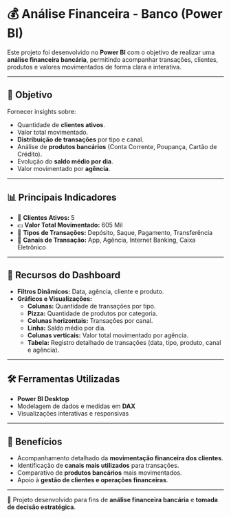 # 💰 Análise Financeira - Banco (Power BI)

Este projeto foi desenvolvido no **Power BI** com o objetivo de realizar uma **análise financeira bancária**, permitindo acompanhar transações, clientes, produtos e valores movimentados de forma clara e interativa.  

---

## 🔎 Objetivo
Fornecer insights sobre:  
- Quantidade de **clientes ativos**.  
- Valor total movimentado.  
- **Distribuição de transações** por tipo e canal.  
- Análise de **produtos bancários** (Conta Corrente, Poupança, Cartão de Crédito).  
- Evolução do **saldo médio por dia**.  
- Valor movimentado por **agência**.  

---

## 📊 Principais Indicadores
- 👥 **Clientes Ativos:** 5  
- 💵 **Valor Total Movimentado:** 605 Mil  
- 🔄 **Tipos de Transações:** Depósito, Saque, Pagamento, Transferência  
- 🏦 **Canais de Transação:** App, Agência, Internet Banking, Caixa Eletrônico  

---

## 📌 Recursos do Dashboard
- **Filtros Dinâmicos:** Data, agência, cliente e produto.  
- **Gráficos e Visualizações:**  
  - **Colunas:** Quantidade de transações por tipo.  
  - **Pizza:** Quantidade de produtos por categoria.  
  - **Colunas horizontais:** Transações por canal.  
  - **Linha:** Saldo médio por dia.  
  - **Colunas verticais:** Valor total movimentado por agência.  
  - **Tabela:** Registro detalhado de transações (data, tipo, produto, canal e agência).  

---

## 🛠️ Ferramentas Utilizadas
- **Power BI Desktop**  
- Modelagem de dados e medidas em **DAX**  
- Visualizações interativas e responsivas  

---

## 🚀 Benefícios
- Acompanhamento detalhado da **movimentação financeira dos clientes**.  
- Identificação de **canais mais utilizados** para transações.  
- Comparativo de **produtos bancários** mais movimentados.  
- Apoio à **gestão de clientes e operações financeiras**.  

---

📌 Projeto desenvolvido para fins de **análise financeira bancária** e **tomada de decisão estratégica**.
